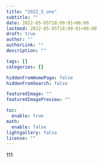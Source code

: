 ```yaml
---
title: "2022_5_one"
subtitle: ""
date: 2022-05-05T18:09:01+08:00
lastmod: 2022-05-05T18:09:01+08:00
draft: true
author: ""
authorLink: ""
description: ""

tags: []
categories: []

hiddenFromHomePage: false
hiddenFromSearch: false

featuredImage: ""
featuredImagePreview: ""

toc:
  enable: true
math:
  enable: false
lightgallery: false
license: ""
---
```

111
<!--more-->
